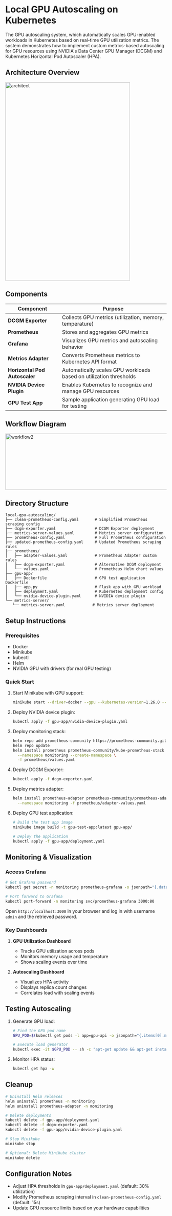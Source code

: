 # Local GPU Autoscaling on Kubernetes
The GPU autoscaling system, which automatically scales GPU-enabled workloads in Kubernetes based on real-time GPU utilization metrics. The system demonstrates how to implement custom metrics-based autoscaling for GPU resources using NVIDIA's Data Center GPU Manager (DCGM) and Kubernetes Horizontal Pod Autoscaler (HPA).

## Architecture Overview
<img width="389" height="618" alt="architect" src="https://github.com/user-attachments/assets/cf410054-c958-46fc-9415-69b43a0e110e" />


## Components

| Component               | Purpose                                                                 |
|-------------------------|-------------------------------------------------------------------------|
| **DCGM Exporter**       | Collects GPU metrics (utilization, memory, temperature)                |
| **Prometheus**          | Stores and aggregates GPU metrics                                      |
| **Grafana**             | Visualizes GPU metrics and autoscaling behavior                        |
| **Metrics Adapter**     | Converts Prometheus metrics to Kubernetes API format                   |
| **Horizontal Pod Autoscaler** | Automatically scales GPU workloads based on utilization thresholds    |
| **NVIDIA Device Plugin**| Enables Kubernetes to recognize and manage GPU resources               |
| **GPU Test App**        | Sample application generating GPU load for testing                     |

## Workflow Diagram
<img width="848" height="175" alt="workflow2" src="https://github.com/user-attachments/assets/087e82d2-093a-42c1-a34b-aa2c3a96ea18" />

## Directory Structure

 ```
local-gpu-autoscaling/
├── clean-prometheus-config.yaml       # Simplified Prometheus scraping config
├── dcgm-exporter.yaml                 # DCGM Exporter deployment
├── metrics-server-values.yaml         # Metrics server configuration
├── prometheus-config.yaml             # Full Prometheus configuration
├── updated-prometheus-config.yaml     # Updated Prometheus scraping rules
├── prometheus/
│   ├── adapter-values.yaml            # Prometheus Adapter custom rules
│   ├── dcgm-exporter.yaml             # Alternative DCGM deployment
│   └── values.yaml                    # Prometheus Helm chart values
├── gpu-app/
│   ├── Dockerfile                     # GPU test application Dockerfile
│   ├── app.py                         # Flask app with GPU workload
│   ├── deployment.yaml                # Kubernetes deployment config
│   └── nvidia-device-plugin.yaml      # NVIDIA device plugin
└── metrics-server/
    └── metrics-server.yaml            # Metrics server deployment
 ```

## Setup Instructions

### Prerequisites

- Docker
- Minikube
- kubectl
- Helm
- NVIDIA GPU with drivers (for real GPU testing)

### Quick Start

1. Start Minikube with GPU support:
   ```bash
   minikube start --driver=docker --gpu --kubernetes-version=1.26.0 --cpus=4 --memory=8g
   ```

2. Deploy NVIDIA device plugin:
   ```bash
   kubectl apply -f gpu-app/nvidia-device-plugin.yaml
   ```

3. Deploy monitoring stack:
   ```bash
   helm repo add prometheus-community https://prometheus-community.github.io/helm-charts
   helm repo update
   helm install prometheus prometheus-community/kube-prometheus-stack \
     --namespace monitoring --create-namespace \
     -f prometheus/values.yaml
   ```

4. Deploy DCGM Exporter:
   ```bash
   kubectl apply -f dcgm-exporter.yaml
   ```

5. Deploy metrics adapter:
   ```bash
   helm install prometheus-adapter prometheus-community/prometheus-adapter \
     --namespace monitoring -f prometheus/adapter-values.yaml
   ```

6. Deploy GPU test application:
   ```bash
   # Build the test app image
   minikube image build -t gpu-test-app:latest gpu-app/
   
   # Deploy the application
   kubectl apply -f gpu-app/deployment.yaml
   ```

## Monitoring & Visualization

### Access Grafana

```bash
# Get Grafana password
kubectl get secret -n monitoring prometheus-grafana -o jsonpath="{.data.admin-password}" | base64 --decode ; echo

# Port forward to Grafana
kubectl port-forward -n monitoring svc/prometheus-grafana 3000:80
```

Open `http://localhost:3000` in your browser and log in with username `admin` and the retrieved password.

### Key Dashboards

1. **GPU Utilization Dashboard**
   - Tracks GPU utilization across pods
   - Monitors memory usage and temperature
   - Shows scaling events over time

2. **Autoscaling Dashboard**
   - Visualizes HPA activity
   - Displays replica count changes
   - Correlates load with scaling events

## Testing Autoscaling

1. Generate GPU load:
   ```bash
   # Find the GPU pod name
   GPU_POD=$(kubectl get pods -l app=gpu-api -o jsonpath="{.items[0].metadata.name}")
   
   # Execute load generator
   kubectl exec -it $GPU_POD -- sh -c "apt-get update && apt-get install -y stress-ng && stress-ng --gpu 1 --gpu-load 80 --timeout 5m"
   ```

2. Monitor HPA status:
   ```bash
   kubectl get hpa -w
   ```

## Cleanup

```bash
# Uninstall Helm releases
helm uninstall prometheus -n monitoring
helm uninstall prometheus-adapter -n monitoring

# Delete deployments
kubectl delete -f gpu-app/deployment.yaml
kubectl delete -f dcgm-exporter.yaml
kubectl delete -f gpu-app/nvidia-device-plugin.yaml

# Stop Minikube
minikube stop

# Optional: Delete Minikube cluster
minikube delete
```

## Configuration Notes

- Adjust HPA thresholds in `gpu-app/deployment.yaml` (default: 30% utilization)
- Modify Prometheus scraping interval in `clean-prometheus-config.yaml` (default: 15s)
- Update GPU resource limits based on your hardware capabilities

